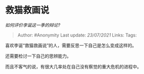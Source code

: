 # 救猫救画说
*如何评价李诞这一季的辩论?*

> Author: #Anonymity
Last update: *23/07/2021* 
Links: 
Tags:  

 
喜欢李诞“救猫救画说”的人，需要反思一下自己是怎么变成这样的。

还需要检讨一下自己的思辨能力。

而且不客气的说，有很大几率处在自己没有察觉的重大危机的进程中。



